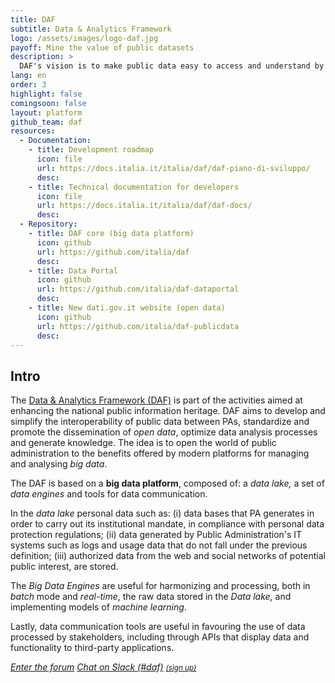 ```yaml
---
title: DAF
subtitle: Data & Analytics Framework
logo: /assets/images/logo-daf.jpg
payoff: Mine the value of public datasets
description: >
  DAF's vision is to make public data easy to access and understand by PAs to support them in their data driven decision making, and to facilitate access to information that can be made public by citizens and businesses.
lang: en
order: 3
highlight: false
comingsoon: false
layout: platform
github_team: daf
resources:
  - Documentation:
    - title: Development roadmap
      icon: file
      url: https://docs.italia.it/italia/daf/daf-piano-di-sviluppo/
      desc: 
    - title: Technical documentation for developers
      icon: file
      url: https://docs.italia.it/italia/daf/daf-docs/
      desc: 
  - Repository:
    - title: DAF core (big data platform)
      icon: github
      url: https://github.com/italia/daf
      desc: 
    - title: Data Portal
      icon: github
      url: https://github.com/italia/daf-dataportal
      desc: 
    - title: New dati.gov.it website (open data)
      icon: github
      url: https://github.com/italia/daf-publicdata
      desc: 
---
```


## Intro

The [Data & Analytics Framework (DAF)](https://docs.italia.it/italia/piano-triennale-ict/pianotriennale-ict-doc-en/en/bozza/doc/09_data-analytics-framework.html) is part of the activities aimed
at enhancing the national public information heritage. DAF aims to
develop and simplify the interoperability of public data between PAs,
standardize and promote the dissemination of *open data*, optimize data
analysis processes and generate knowledge. The idea is to open the world
of public administration to the benefits offered by modern platforms for
managing and analysing *big data*.

The DAF is based on a **big data platform**, composed of: a *data lake,*
a set of *data engines* and tools for data communication.

In the *data lake* personal data such as: (i) data bases that PA
generates in order to carry out its institutional mandate, in compliance
with personal data protection regulations; (ii) data generated by Public
Administration's IT systems such as logs and usage data that do not fall
under the previous definition; (iii) authorized data from the web and
social networks of potential public interest, are stored.

The *Big Data Engines* are useful for harmonizing and processing, both
in *batch* mode and *real-time*, the raw data stored in the *Data lake,*
and implementing models of *machine learning*.

Lastly, data communication tools are useful in favouring the use of data
processed by stakeholders, including through APIs that display data and
functionality to third-party applications.

<a class="btn btn-primary" href="https://forum.italia.it/c/daf"><i class="it-horn" /> Enter the forum</a>
<a class="btn btn-primary" href="https://developersitalia.slack.com/messages/C760XQX9Q"><i class="it-comment" /> Chat on Slack (#daf)</a> <a href="https://slack.developers.italia.it/"><small>(sign up)</small></a>
